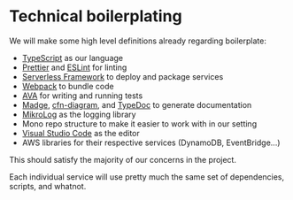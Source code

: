 # Technical boilerplating

We will make some high level definitions already regarding boilerplate:

* [TypeScript](https://www.typescriptlang.org) as our language
* [Prettier](https://prettier.io) and [ESLint](https://eslint.org) for linting
* [Serverless Framework](https://www.serverless.com) to deploy and package services
* [Webpack](https://webpack.js.org) to bundle code
* [AVA](https://github.com/avajs/ava) for writing and running tests
* [Madge](https://github.com/pahen/madge), [cfn-diagram](https://github.com/mhlabs/cfn-diagram), and [TypeDoc](https://typedoc.org) to generate documentation
* [MikroLog](https://github.com/mikaelvesavuori/mikrolog) as the logging library
* Mono repo structure to make it easier to work with in our setting
* [Visual Studio Code](https://code.visualstudio.com) as the editor
* AWS libraries for their respective services (DynamoDB, EventBridge...)

This should satisfy the majority of our concerns in the project.

Each individual service will use pretty much the same set of dependencies, scripts, and whatnot.

